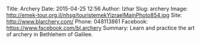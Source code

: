 Title: Archery
Date: 2015-04-25 12:56
Author: Izhar
Slug: archery
Image: http://emek-tour.org.il/nhsg/touristemekYizraelMainPhoto854.jpg
Site: http://www.blarchery.com/
Phone: 048113861
Facebook: https://www.facebook.com/bl.archery
Summary: Learn and practice the art of archery in Bethlehem of Galilee.
